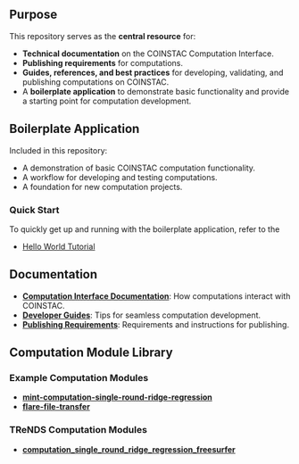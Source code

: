 ## Purpose

This repository serves as the **central resource** for:

- **Technical documentation** on the COINSTAC Computation Interface.
- **Publishing requirements** for computations.
- **Guides, references, and best practices** for developing, validating, and publishing computations on COINSTAC.
- A **boilerplate application** to demonstrate basic functionality and provide a starting point for computation development.

## Boilerplate Application

Included in this repository:

- A demonstration of basic COINSTAC computation functionality.
- A workflow for developing and testing computations.
- A foundation for new computation projects.

### Quick Start

To quickly get up and running with the boilerplate application, refer to the
- [Hello World Tutorial](docs/computation_development/tutorial_hello_world.md)

## Documentation

- **[Computation Interface Documentation](docs/neuroflame_computation_interface/neuroflame_computation_interface.md)**: How computations interact with COINSTAC.
- **[Developer Guides](docs/computation_development/computation_development.md)**: Tips for seamless computation development.
- **[Publishing Requirements](docs/computation_publishing/Computation_Publishing_Requirements.md)**: Requirements and instructions for publishing.

## Computation Module Library

### Example Computation Modules

- **[mint-computation-single-round-ridge-regression](https://github.com/trendscenter/mint-computation-single-round-ridge-regression)**
- **[flare-file-transfer](https://github.com/dylanmartin/flare-file-transfer/)**

### TReNDS Computation Modules

- **[computation_single_round_ridge_regression_freesurfer](https://github.com/NeuroFlame/computation_single_round_ridge_regression_freesurfer)**
